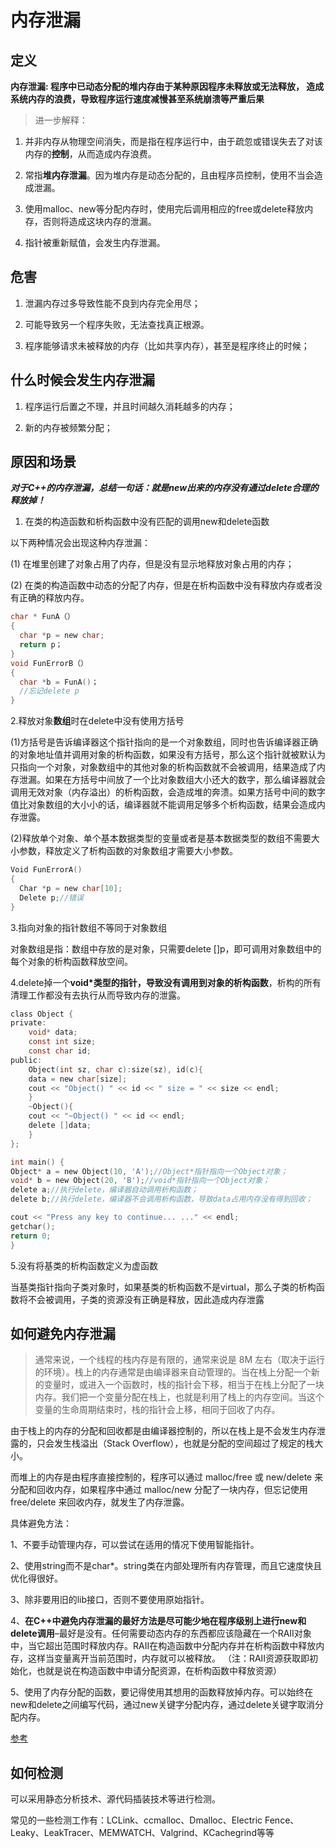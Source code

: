 # 内存泄漏

## 定义

**内存泄漏: 程序中已动态分配的堆内存由于某种原因程序未释放或无法释放，
造成系统内存的浪费，导致程序运行速度减慢甚至系统崩溃等严重后果**

>进一步解释：

1. 并非内存从物理空间消失，而是指在程序运行中，由于疏忽或错误失去了对该内存的**控制**，从而造成内存浪费。

2. 常指**堆内存泄漏**。因为堆内存是动态分配的，且由程序员控制，使用不当会造成泄漏。

3. 使用malloc、new等分配内存时，使用完后调用相应的free或delete释放内存，否则将造成这块内存的泄漏。

4. 指针被重新赋值，会发生内存泄漏。

## 危害

1. 泄漏内存过多导致性能不良到内存完全用尽；

2. 可能导致另一个程序失败，无法查找真正根源。

3. 程序能够请求未被释放的内存（比如共享内存），甚至是程序终止的时候；

## 什么时候会发生内存泄漏

1. 程序运行后置之不理，并且时间越久消耗越多的内存；

2. 新的内存被频繁分配；

## 原因和场景

***对于C++的内存泄漏，总结一句话：就是new出来的内存没有通过delete合理的释放掉！***

1. 在类的构造函数和析构函数中没有匹配的调用new和delete函数

以下两种情况会出现这种内存泄漏：

(1) 在堆里创建了对象占用了内存，但是没有显示地释放对象占用的内存；

(2) 在类的构造函数中动态的分配了内存，但是在析构函数中没有释放内存或者没有正确的释放内存。

```C
char * FunA（）
{
  char *p = new char;
  return p；
}
void FunErrorB（）
{
  char *b = FunA()；
  //忘记delete p
}
```

2.释放对象**数组**时在delete中没有使用方括号

(1)方括号是告诉编译器这个指针指向的是一个对象数组，同时也告诉编译器正确的对象地址值并调用对象的析构函数，如果没有方括号，那么这个指针就被默认为只指向一个对象，对象数组中的其他对象的析构函数就不会被调用，结果造成了内存泄漏。如果在方括号中间放了一个比对象数组大小还大的数字，那么编译器就会调用无效对象（内存溢出）的析构函数，会造成堆的奔溃。如果方括号中间的数字值比对象数组的大小小的话，编译器就不能调用足够多个析构函数，结果会造成内存泄露。

(2)释放单个对象、单个基本数据类型的变量或者是基本数据类型的数组不需要大小参数，释放定义了析构函数的对象数组才需要大小参数。

```C
Void FunErrorA()
{
  Char *p = new char[10];
  Delete p;//错误
}
```

3.指向对象的指针数组不等同于对象数组

对象数组是指：数组中存放的是对象，只需要delete []p，即可调用对象数组中的每个对象的析构函数释放空间。

4.delete掉一个**void*类型的指针，导致没有调用到对象的析构函数**，析构的所有清理工作都没有去执行从而导致内存的泄露。

```C
class Object {
private:
    void* data;
    const int size;
    const char id;
public:
    Object(int sz, char c):size(sz), id(c){
    data = new char[size];
    cout << "Object() " << id << " size = " << size << endl;
    }
    ~Object(){
    cout << "~Object() " << id << endl;
    delete []data;
    }
};

int main() {
Object* a = new Object(10, 'A');//Object*指针指向一个Object对象；
void* b = new Object(20, 'B');//void*指针指向一个Object对象；
delete a;//执行delete，编译器自动调用析构函数；
delete b;//执行delete，编译器不会调用析构函数，导致data占用内存没有得到回收；

cout << "Press any key to continue... ..." << endl;
getchar();
return 0;
}
```

5.没有将基类的析构函数定义为虚函数

当基类指针指向子类对象时，如果基类的析构函数不是virtual，那么子类的析构函数将不会被调用，子类的资源没有正确是释放，因此造成内存泄露

## 如何避免内存泄漏

>通常来说，一个线程的栈内存是有限的，通常来说是 8M 左右（取决于运行的环境）。栈上的内存通常是由编译器来自动管理的。当在栈上分配一个新的变量时，或进入一个函数时，栈的指针会下移，相当于在栈上分配了一块内存。我们把一个变量分配在栈上，也就是利用了栈上的内存空间。当这个变量的生命周期结束时，栈的指针会上移，相同于回收了内存。

由于栈上的内存的分配和回收都是由编译器控制的，所以在栈上是不会发生内存泄露的，只会发生栈溢出（Stack Overflow），也就是分配的空间超过了规定的栈大小。

而堆上的内存是由程序直接控制的，程序可以通过 malloc/free 或 new/delete 来分配和回收内存，如果程序中通过 malloc/new 分配了一块内存，但忘记使用 free/delete 来回收内存，就发生了内存泄露。

具体避免方法：

1、不要手动管理内存，可以尝试在适用的情况下使用智能指针。

2、使用string而不是char*。string类在内部处理所有内存管理，而且它速度快且优化得很好。

3、除非要用旧的lib接口，否则不要使用原始指针。

4、**在C++中避免内存泄漏的最好方法是尽可能少地在程序级别上进行new和delete调用**–最好是没有。任何需要动态内存的东西都应该隐藏在一个RAII对象中，当它超出范围时释放内存。RAII在构造函数中分配内存并在析构函数中释放内存，这样当变量离开当前范围时，内存就可以被释放。
（注：RAII资源获取即初始化，也就是说在构造函数中申请分配资源，在析构函数中释放资源）

5、使用了内存分配的函数，要记得使用其想用的函数释放掉内存。可以始终在new和delete之间编写代码，通过new关键字分配内存，通过delete关键字取消分配内存。

[参考](https://blog.csdn.net/JMW1407/article/details/108185908)

## 如何检测

可以采用静态分析技术、源代码插装技术等进行检测。

常见的一些检测工作有：LCLink、ccmalloc、Dmalloc、Electric Fence、Leaky、LeakTracer、MEMWATCH、Valgrind、KCachegrind等等
